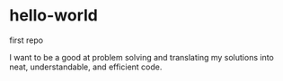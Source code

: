 # hello-world
first repo

I want to be a good at problem solving and translating my solutions into neat, understandable, and efficient code.

